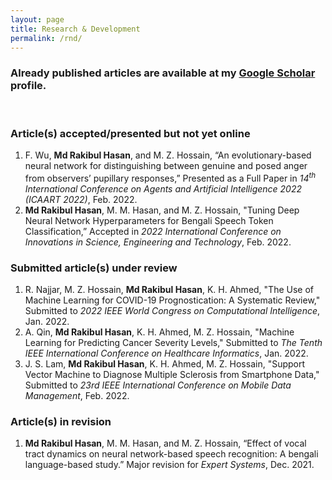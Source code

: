 ```yaml
---
layout: page
title: Research & Development
permalink: /rnd/
---
```


### Already published articles are available at my [Google Scholar](https://scholar.google.com/citations?user=DuCQ8goAAAAJ&hl=en) profile.

&nbsp;

### Article(s) accepted/presented but not yet online
1. F. Wu, **Md Rakibul Hasan**, and M. Z. Hossain, “An evolutionary-based neural network for distinguishing between genuine and posed anger from observers’ pupillary responses,” Presented as a Full Paper in _14<sup>th</sup> International Conference on Agents and Artificial Intelligence 2022 (ICAART 2022)_, Feb. 2022.
2. **Md Rakibul Hasan**, M. M. Hasan, and M. Z. Hossain, "Tuning Deep Neural Network Hyperparameters for Bengali Speech Token Classification,” Accepted in _2022 International Conference on Innovations in Science, Engineering and Technology_, Feb. 2022. 

### Submitted article(s) under review
1. R. Najjar, M. Z. Hossain, **Md Rakibul Hasan**, K. H. Ahmed, "The Use of Machine Learning for COVID-19 Prognostication: A Systematic Review," Submitted to _2022 IEEE World Congress on Computational Intelligence_, Jan. 2022.
2. A. Qin, **Md Rakibul Hasan**, K. H. Ahmed, M. Z. Hossain, "Machine Learning for Predicting Cancer Severity Levels," Submitted to _The Tenth IEEE International Conference on Healthcare Informatics_, Jan. 2022.
3. J. S. Lam, **Md Rakibul Hasan**, K. H. Ahmed, M. Z. Hossain, "Support Vector Machine to Diagnose Multiple Sclerosis from Smartphone Data," Submitted to _23rd IEEE International Conference on Mobile Data Management_, Feb. 2022.

### Article(s) in revision
1. **Md Rakibul Hasan**, M. M. Hasan, and M. Z. Hossain, “Effect of vocal tract dynamics on neural network-based speech recognition: A bengali language-based study.” Major revision for _Expert Systems_, Dec. 2021.

&nbsp;

<!--### Students' undergrad Final-Year-Design-Projects I'm co-supervising
1. **IOT based Industrial Load Control and Safety Monitorization**  
 * Yousuf Mohammad (ID: 16310002)
 * Mehedi Hasan (ID: 16321131)
 * Shah Rukh Islam (ID: 16321133)
2. **Accelerometer based Helmet for Accident Detection and Location Tracking**
 * Khadiza Islam Sumaiya (ID: 18121092)
 * Md. Rakib Al – Amin (ID: 18121102)
 * Tamim Hasan Turjo (ID: 18121108)
 * S.M. Kayser Mehbub Siam (ID: 18121125)-->